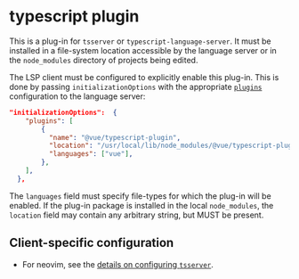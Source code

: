 # typescript plugin

This is a plug-in for `tsserver` or `typescript-language-server`. It must be installed in a file-system location accessible by the language server or in the `node_modules` directory of projects being edited.

The LSP client must be configured to explicitly enable this plug-in. This is done by passing `initializationOptions` with the appropriate [`plugins`] configuration to the language server:

[`plugins`]: https://github.com/typescript-language-server/typescript-language-server/blob/b224b878652438bcdd639137a6b1d1a6630129e4/docs/configuration.md?plain=1#L27-L31

```json
"initializationOptions":  {
    "plugins": [
        {
          "name": "@vue/typescript-plugin",
          "location": "/usr/local/lib/node_modules/@vue/typescript-plugin",
          "languages": ["vue"],
        },
    ],
  },
```

The `languages` field must specify file-types for which the plug-in will be enabled. If the plug-in package is installed in the local `node_modules`, the `location` field may contain any arbitrary string, but MUST be present.

## Client-specific configuration

- For neovim, see the [details on configuring `tsserver`][nvim].

[nvim]: https://github.com/neovim/nvim-lspconfig/blob/master/doc/server_configurations.md#vue-support
